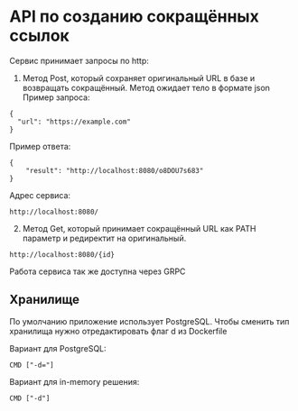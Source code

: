 # API по созданию сокращённых ссылок

Сервис  принимает запросы по http:
1. Метод Post, который сохраняет оригинальный URL в базе и возвращать сокращённый. Метод ожидает тело в формате json 
Пример запроса:
```
{
  "url": "https://example.com"
}
```
Пример ответа:
```
{
    "result": "http://localhost:8080/o8DOU7s683"
}
```
Адрес сервиса:
```
http://localhost:8080/
```
2. Метод Get, который принимает сокращённый URL как PATH параметр и редиректит на оригинальный.

```
http://localhost:8080/{id}
```

Работа сервиса так же доступна через GRPC


## Хранилище
По умолчанию приложение использует PostgreSQL. Чтобы сменить тип хранилища нужно отредактировать флаг d из Dockerfile

Вариант для PostgreSQL:
```
CMD ["-d="]
```

Вариант для in-memory решения:
```
CMD ["-d"]
```
